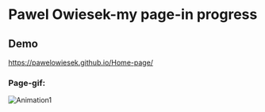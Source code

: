 # Pawel Owiesek-my page-in progress
## Demo
https://pawelowiesek.github.io/Home-page/
### Page-gif:

![Animation1](https://user-images.githubusercontent.com/121549413/210334345-8cf45e5b-a120-4655-a8b8-7254ce31f91f.gif)

